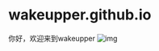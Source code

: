 # wakeupper.github.io

你好，欢迎来到wakeupper
![img](https://help.github.com/assets/images/help/repository/write-commit-message-quick-pull.png)
